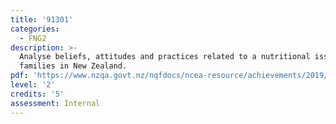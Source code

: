 ```yaml
---
title: '91301'
categories:
  - FNG2
description: >-
  Analyse beliefs, attitudes and practices related to a nutritional issue for
  families in New Zealand.
pdf: 'https://www.nzqa.govt.nz/nqfdocs/ncea-resource/achievements/2019/as91301.pdf'
level: '2'
credits: '5'
assessment: Internal
---
```



